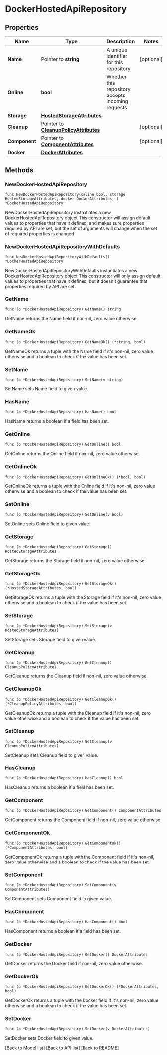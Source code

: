 # DockerHostedApiRepository

## Properties

Name | Type | Description | Notes
------------ | ------------- | ------------- | -------------
**Name** | Pointer to **string** | A unique identifier for this repository | [optional] 
**Online** | **bool** | Whether this repository accepts incoming requests | 
**Storage** | [**HostedStorageAttributes**](HostedStorageAttributes.md) |  | 
**Cleanup** | Pointer to [**CleanupPolicyAttributes**](CleanupPolicyAttributes.md) |  | [optional] 
**Component** | Pointer to [**ComponentAttributes**](ComponentAttributes.md) |  | [optional] 
**Docker** | [**DockerAttributes**](DockerAttributes.md) |  | 

## Methods

### NewDockerHostedApiRepository

`func NewDockerHostedApiRepository(online bool, storage HostedStorageAttributes, docker DockerAttributes, ) *DockerHostedApiRepository`

NewDockerHostedApiRepository instantiates a new DockerHostedApiRepository object
This constructor will assign default values to properties that have it defined,
and makes sure properties required by API are set, but the set of arguments
will change when the set of required properties is changed

### NewDockerHostedApiRepositoryWithDefaults

`func NewDockerHostedApiRepositoryWithDefaults() *DockerHostedApiRepository`

NewDockerHostedApiRepositoryWithDefaults instantiates a new DockerHostedApiRepository object
This constructor will only assign default values to properties that have it defined,
but it doesn't guarantee that properties required by API are set

### GetName

`func (o *DockerHostedApiRepository) GetName() string`

GetName returns the Name field if non-nil, zero value otherwise.

### GetNameOk

`func (o *DockerHostedApiRepository) GetNameOk() (*string, bool)`

GetNameOk returns a tuple with the Name field if it's non-nil, zero value otherwise
and a boolean to check if the value has been set.

### SetName

`func (o *DockerHostedApiRepository) SetName(v string)`

SetName sets Name field to given value.

### HasName

`func (o *DockerHostedApiRepository) HasName() bool`

HasName returns a boolean if a field has been set.

### GetOnline

`func (o *DockerHostedApiRepository) GetOnline() bool`

GetOnline returns the Online field if non-nil, zero value otherwise.

### GetOnlineOk

`func (o *DockerHostedApiRepository) GetOnlineOk() (*bool, bool)`

GetOnlineOk returns a tuple with the Online field if it's non-nil, zero value otherwise
and a boolean to check if the value has been set.

### SetOnline

`func (o *DockerHostedApiRepository) SetOnline(v bool)`

SetOnline sets Online field to given value.


### GetStorage

`func (o *DockerHostedApiRepository) GetStorage() HostedStorageAttributes`

GetStorage returns the Storage field if non-nil, zero value otherwise.

### GetStorageOk

`func (o *DockerHostedApiRepository) GetStorageOk() (*HostedStorageAttributes, bool)`

GetStorageOk returns a tuple with the Storage field if it's non-nil, zero value otherwise
and a boolean to check if the value has been set.

### SetStorage

`func (o *DockerHostedApiRepository) SetStorage(v HostedStorageAttributes)`

SetStorage sets Storage field to given value.


### GetCleanup

`func (o *DockerHostedApiRepository) GetCleanup() CleanupPolicyAttributes`

GetCleanup returns the Cleanup field if non-nil, zero value otherwise.

### GetCleanupOk

`func (o *DockerHostedApiRepository) GetCleanupOk() (*CleanupPolicyAttributes, bool)`

GetCleanupOk returns a tuple with the Cleanup field if it's non-nil, zero value otherwise
and a boolean to check if the value has been set.

### SetCleanup

`func (o *DockerHostedApiRepository) SetCleanup(v CleanupPolicyAttributes)`

SetCleanup sets Cleanup field to given value.

### HasCleanup

`func (o *DockerHostedApiRepository) HasCleanup() bool`

HasCleanup returns a boolean if a field has been set.

### GetComponent

`func (o *DockerHostedApiRepository) GetComponent() ComponentAttributes`

GetComponent returns the Component field if non-nil, zero value otherwise.

### GetComponentOk

`func (o *DockerHostedApiRepository) GetComponentOk() (*ComponentAttributes, bool)`

GetComponentOk returns a tuple with the Component field if it's non-nil, zero value otherwise
and a boolean to check if the value has been set.

### SetComponent

`func (o *DockerHostedApiRepository) SetComponent(v ComponentAttributes)`

SetComponent sets Component field to given value.

### HasComponent

`func (o *DockerHostedApiRepository) HasComponent() bool`

HasComponent returns a boolean if a field has been set.

### GetDocker

`func (o *DockerHostedApiRepository) GetDocker() DockerAttributes`

GetDocker returns the Docker field if non-nil, zero value otherwise.

### GetDockerOk

`func (o *DockerHostedApiRepository) GetDockerOk() (*DockerAttributes, bool)`

GetDockerOk returns a tuple with the Docker field if it's non-nil, zero value otherwise
and a boolean to check if the value has been set.

### SetDocker

`func (o *DockerHostedApiRepository) SetDocker(v DockerAttributes)`

SetDocker sets Docker field to given value.



[[Back to Model list]](../README.md#documentation-for-models) [[Back to API list]](../README.md#documentation-for-api-endpoints) [[Back to README]](../README.md)


